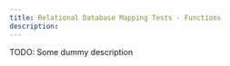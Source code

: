 ```yaml
---
title: Relational Database Mapping Tests - Functions
description:
---
```


TODO: Some dummy description